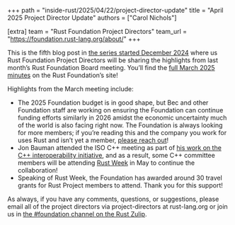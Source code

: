 +++
path = "inside-rust/2025/04/22/project-director-update"
title = "April 2025 Project Director Update"
authors = ["Carol Nichols"]

[extra]
team = "Rust Foundation Project Directors"
team_url = "https://foundation.rust-lang.org/about/"
+++

This is the fifth blog post in [the series started December
2024](https://blog.rust-lang.org/inside-rust/2024/12/17/project-director-update.html) where us Rust
Foundation Project Directors will be sharing the highlights from last month’s Rust Foundation Board
meeting. You’ll find the [full March 2025
minutes](https://rustfoundation.org/resource/march-2025-board-meeting/) on the Rust Foundation’s
site!

Highlights from the March meeting include:

* The 2025 Foundation budget is in good shape, but Bec and other Foundation staff are working on
  ensuring the Foundation can continue funding efforts similarly in 2026 amidst the economic
  uncertainty much of the world is also facing right now. The Foundation is always looking for more
  members; if you’re reading this and the company you work for uses Rust and isn’t yet a member,
  [please reach out](https://rustfoundation.org/get-involved/)!
* Jon Bauman attended the ISO C++ meeting as part of [his work on the C++ interoperability
  initiative][cplusplus], and as a result, some C++ committee members will be attending [Rust
  Week](https://rustweek.org/) in May to continue the collaboration!
* Speaking of Rust Week, the Foundation has awarded around 30 travel grants for Rust Project
  members to attend. Thank you for this support!

[cplusplus]: https://rustfoundation.org/media/welcoming-rust-c-interoperability-engineer-jon-bauman-to-the-rust-foundation-team/

As always, if you have any comments, questions, or suggestions, please
email all of the project directors via project-directors at rust-lang.org or join us in [the
#foundation channel on the Rust Zulip][foundation-zulip].

[foundation-zulip]: https://rust-lang.zulipchat.com/#narrow/channel/335408-foundation
